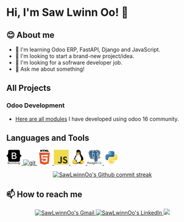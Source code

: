 

# Hi, I'm Saw Lwinn Oo! 👋


## **😊 About me**

- 🌱 I'm learning Odoo ERP, FastAPI, Django and JavaScript.
- 👯 I'm looking to start a brand-new project/idea.
- 🔭  I'm looking for a sofrware developer job.
- 💬 Ask me about something!

## All Projects
### Odoo Development
- [Here are all modules](https://github.com/SawLwinnOo/odoo16ce/tree/16.0) I have developed using odoo 16 community.

## Languages and Tools
<p >   
    <a href="https://getbootstrap.com" target="_blank" rel="noreferrer"> <img src="https://raw.githubusercontent.com/devicons/devicon/master/icons/bootstrap/bootstrap-plain-wordmark.svg" alt="bootstrap" width="40" height="40"/>  
<!--     <a href="https://www.djangoproject.com/" target="_blank" rel="noreferrer"> <img src="https://cdn.worldvectorlogo.com/logos/django.svg" alt="django" width="40" height="40"/> </a>   -->
<!--     <a href="https://flask.palletsprojects.com/" target="_blank" rel="noreferrer"> <img src="https://www.vectorlogo.zone/logos/pocoo_flask/pocoo_flask-icon.svg" alt="flask" width="40" height="40"/> </a>  -->
    <a href="https://git-scm.com/" target="_blank" rel="noreferrer"> <img src="https://www.vectorlogo.zone/logos/git-scm/git-scm-icon.svg" alt="git" width="40" height="40"/> </a> 
    <a href="https://www.w3.org/html/" target="_blank" rel="noreferrer"> <img src="https://raw.githubusercontent.com/devicons/devicon/master/icons/html5/html5-original-wordmark.svg" alt="html5" width="40" height="40"/> </a> 
    <a href="https://developer.mozilla.org/en-US/docs/Web/JavaScript" target="_blank" rel="noreferrer"> <img src="https://raw.githubusercontent.com/devicons/devicon/master/icons/javascript/javascript-original.svg" alt="javascript" width="40" height="40"/> </a> 
    <a href="https://www.linux.org/" target="_blank" rel="noreferrer"> <img src="https://raw.githubusercontent.com/devicons/devicon/master/icons/linux/linux-original.svg" alt="linux" width="40" height="40"/> </a> 
<!--     <a href="https://www.mongodb.com/" target="_blank" rel="noreferrer"> <img src="https://raw.githubusercontent.com/devicons/devicon/master/icons/mongodb/mongodb-original-wordmark.svg" alt="mongodb" width="40" height="40"/> </a>  -->
<!--     <a href="https://www.mysql.com/" target="_blank" rel="noreferrer"> <img src="https://raw.githubusercontent.com/devicons/devicon/master/icons/mysql/mysql-original-wordmark.svg" alt="mysql" width="40" height="40"/> </a>  -->
    <a href="https://www.postgresql.org" target="_blank" rel="noreferrer"> <img src="https://raw.githubusercontent.com/devicons/devicon/master/icons/postgresql/postgresql-original-wordmark.svg" alt="postgresql" width="40" height="40"/> </a> 
<!--     <a href="https://postman.com" target="_blank" rel="noreferrer"> <img src="https://www.vectorlogo.zone/logos/getpostman/getpostman-icon.svg" alt="postman" width="40" height="40"/> </a>  -->
    <a href="https://www.python.org" target="_blank" rel="noreferrer"> <img src="https://raw.githubusercontent.com/devicons/devicon/master/icons/python/python-original.svg" alt="python" width="40" height="40"/> </a> 
<!--     <a href="https://www.qt.io/" target="_blank" rel="noreferrer"> <img src="https://upload.wikimedia.org/wikipedia/commons/0/0b/Qt_logo_2016.svg" alt="qt" width="40" height="40"/> </a> 
    <a href="https://www.rabbitmq.com" target="_blank" rel="noreferrer"> <img src="https://www.vectorlogo.zone/logos/rabbitmq/rabbitmq-icon.svg" alt="rabbitMQ" width="40" height="40"/> </a> 
    <a href="https://www.selenium.dev" target="_blank" rel="noreferrer"> <img src="https://raw.githubusercontent.com/detain/svg-logos/780f25886640cef088af994181646db2f6b1a3f8/svg/selenium-logo.svg" alt="selenium" width="40" height="40"/> </a>  -->
<!--     <a href="https://www.sqlite.org/" target="_blank" rel="noreferrer"> <img src="https://www.vectorlogo.zone/logos/sqlite/sqlite-icon.svg" alt="sqlite" width="40" height="40"/> </a> -->
<!--     <a href="https://fastapi.tiangolo.com/" target="_blank" rel="noreferrer"> <img src="https://fastapi.tiangolo.com/img/logo-margin/logo-teal.png" alt="Fast API" width="100"/> </a>  -->
</p>


<div align="center" style="text-align:center">
<!--     <a href="#">
        <img width="49%" src="https://github-readme-stats.vercel.app/api?username=SawLwinnOo&show_icons=true&theme=monokai&count_private=true"
            alt="SawLwinnOo's Github stats">
    </a> -->
    <a href="#">
        <img width="49%" src="https://github-readme-streak-stats.herokuapp.com/?user=SawLwinnOo&theme=monokai"
            alt="SawLwinnOo's Github commit streak">
    </a>
</div>


## **📫 How to reach me**

<div align="center" style="text-align:center">
    <a href="sawlwinnoo01@gmail.com">
        <img src="https://img.shields.io/badge/-Gmail-EA4335?style=for-the-badge&logo=Gmail&logoColor=white"
            alt="SawLwinnOo's Gmail">
    </a>
    <a href="https://www.linkedin.com/in/saw-lwinn-oo-612511289/">
        <img src="https://img.shields.io/badge/LinkedIn-0A66C2?style=for-the-badge&logo=linkedin&logoColor=white"
            alt="SawLwinnOo's LinkedIn">
    </a>
    <a href="https://www.facebook.com/sawlwinnoo01" target="_blank">
      <img src="https://img.shields.io/badge/facebook-%232E87FB.svg?&style=for-the-badge&logo=facebook&logoColor=white alt=facebook " />
    </a> 
</div>


